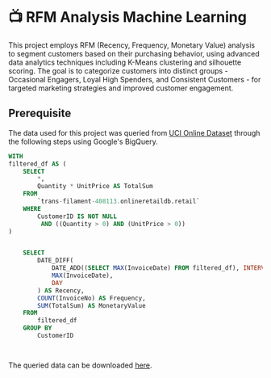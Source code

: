 # :tv:	RFM Analysis Machine Learning

This project employs RFM (Recency, Frequency, Monetary Value) analysis to segment customers based on their purchasing behavior, using advanced data analytics techniques including K-Means clustering and silhouette scoring. The goal is to categorize customers into distinct groups - Occasional Engagers, Loyal High Spenders, and Consistent Customers - for targeted marketing strategies and improved customer engagement.


## Prerequisite

The data used for this project was queried from [UCI Online Dataset]( https://archive.ics.uci.edu/dataset/352/online+retail) through the following steps using Google's BigQuery.

```sql
WITH 
filtered_df AS (
    SELECT 
        *, 
        Quantity * UnitPrice AS TotalSum
    FROM 
        `trans-filament-408113.onlineretaildb.retail` 
    WHERE 
        CustomerID IS NOT NULL 
         AND ((Quantity > 0) AND (UnitPrice > 0))
)


    SELECT  
        DATE_DIFF(
            DATE_ADD((SELECT MAX(InvoiceDate) FROM filtered_df), INTERVAL 1 DAY),
            MAX(InvoiceDate),
            DAY
        ) AS Recency,  
        COUNT(InvoiceNo) AS Frequency,
        SUM(TotalSum) AS MonetaryValue
    FROM 
        filtered_df
    GROUP BY 
        CustomerID




```
The queried data can be downloaded [here](https://github.com/forgek153/Projects/files/13715506/rfm.csv).




